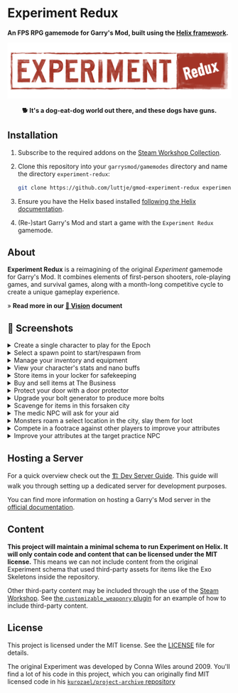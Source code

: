 # Experiment Redux

**An FPS RPG gamemode for Garry's Mod, built using the [Helix framework](https://github.com/nebulouscloud/helix).**

<div align="middle">

![Experiment Redux logo](./logo.png)

**🐕 It's a dog-eat-dog world out there, and these dogs have guns.**

</div>

## Installation

1. Subscribe to the required addons on the [Steam Workshop Collection](https://steamcommunity.com/sharedfiles/filedetails/?id=3215035081).

2. Clone this repository into your `garrysmod/gamemodes` directory and name the directory `experiment-redux`:

    ```sh
    git clone https://github.com/luttje/gmod-experiment-redux experiment-redux
    ```

3. Ensure you have the Helix based installed [following the Helix documentation](https://docs.gethelix.co/manual/getting-started/).

4. (Re-)start Garry's Mod and start a game with the `Experiment Redux` gamemode.

## About

**Experiment Redux** is a reimagining of the original *Experiment* gamemode for Garry's Mod. It combines elements of first-person shooters, role-playing games, and survival games, along with a month-long competitive cycle to create a unique gameplay experience.

&raquo; **Read more in our [🔮 Vision](docs/vision.md) document**

## 📸 Screenshots

<details>

<summary>Create a single character to play for the Epoch</summary>

![One Character](web/assets/screenshots/screenshot01_one_character.jpg)

</details>

<details>

<summary>Select a spawn point to start/respawn from</summary>

![Spawn Select](web/assets/screenshots/screenshot02_spawn_select.jpg)

</details>

<details>

<summary>Manage your inventory and equipment</summary>

![Inventory](web/assets/screenshots/screenshot03_inventory.jpg)

</details>

<details>

<summary>View your character's stats and nano buffs</summary>

![You](web/assets/screenshots/screenshot04_you.jpg)

</details>

<details>

<summary>Store items in your locker for safekeeping</summary>

![Locker](web/assets/screenshots/screenshot05_locker.jpg)

</details>

<details>

<summary>Buy and sell items at The Business</summary>

![The Business](web/assets/screenshots/screenshot06_the_business.jpg)

</details>

<details>

<summary>Protect your door with a door protector</summary>

![The Business Door Protector](web/assets/screenshots/screenshot07_the_business_door_protector.jpg)

![Door Protector](web/assets/screenshots/screenshot08_door_protector.jpg)

</details>

<details>

<summary>Upgrade your bolt generator to produce more bolts</summary>

![Bolt Generator](web/assets/screenshots/screenshot09_bolt_generator.jpg)

![Bolt Generator Upgrade](web/assets/screenshots/screenshot10_bolt_generator_upgrade.jpg)

</details>

<details>

<summary>Scavenge for items in this forsaken city</summary>

![Scavenging](web/assets/screenshots/screenshot11_scanvenging.jpg)

![Scavenging Loot](web/assets/screenshots/screenshot12_scavenging_loot.jpg)

</details>

<details>

<summary>The medic NPC will ask for your aid</summary>

![NPC Medic](web/assets/screenshots/screenshot13_npc_medic.jpg)

![NPC Medic Dialog](web/assets/screenshots/screenshot14_npc_medic_dialog.jpg)

</details>

<details>

<summary>Monsters roam a select location in the city, slay them for loot</summary>

![Monsters](web/assets/screenshots/screenshot15_monsters.jpg)

![Monsters](web/assets/screenshots/screenshot16_monsters.jpg)

</details>

<details>

<summary>Compete in a footrace against other players to improve your attributes</summary>

![NPC Footrace](web/assets/screenshots/screenshot17_npc_footrace.jpg)

![NPC Footrace Dialog](web/assets/screenshots/screenshot18_npc_footrace_dialog.jpg)

</details>

<details>

<summary>Improve your attributes at the target practice NPC</summary>

![NPC Target Practice](web/assets/screenshots/screenshot19_npc_target_practice.jpg)

![NPC Target Practice Dialog](web/assets/screenshots/screenshot20_npc_target_practice_dialog.jpg)

</details>

## Hosting a Server

For a quick overview check out the [🏗 Dev Server Guide](docs/dev-server-guide.md). This guide will walk you through setting up a dedicated server for development purposes.

You can find more information on hosting a Garry's Mod server in the [official documentation](https://wiki.facepunch.com/gmod/Downloading_a_Dedicated_Server).

## Content

**This project will maintain a minimal schema to run Experiment on Helix. It will only contain code and content that can be licensed under the MIT license.** This means we can not include content from the original Experiment schema that used third-party assets for items like the Exo Skeletons inside the repository.

Other third-party content may be included through the use of the [Steam Workshop](https://steamcommunity.com/app/4000). See [the `customizable_weaponry` plugin](plugins/customizable_weaponry) for an example of how to include third-party content.

## License

This project is licensed under the MIT license. See the [LICENSE](./LICENSE) file for details.

The original Experiment was developed by Conna Wiles around 2009. You'll find a lot of his code in this project, which you can originally find MIT licensed code in his [`kurozael/project-archive` repository](https://github.com/kurozael/project-archive)
